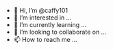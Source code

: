 - 👋 Hi, I’m @caffy101
- 👀 I’m interested in ...
- 🌱 I’m currently learning ...
- 💞️ I’m looking to collaborate on ...
- 📫 How to reach me ...

<!---
caffy101/caffy101 is a ✨ special ✨ repository because its `README.md` (this file) appears on your GitHub profile.
You can click the Preview link to take a look at your changes.
https://kaffy-code.github.io/caffy101/
